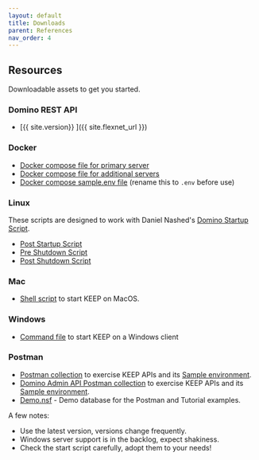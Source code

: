 ```yaml
---
layout: default
title: Downloads
parent: References
nav_order: 4
---
```


## Resources

Downloadable assets to get you started.

### Domino REST API

- [{{ site.version}} ]({{ site.flexnet_url }})

### Docker

- [Docker compose file for primary server](../../assets/downloads/docker-compose-primary.yml)
- [Docker compose file for additional servers](../../assets/downloads/docker-compose-secondary.yml)
- [Docker compose sample.env file](../../assets/downloads/sample.env) (rename this to `.env` before use)

### Linux

These scripts are designed to work
with Daniel Nashed's [Domino Startup Script](https://www.nashcom.de/nshweb/pages/startscript.htm).

- [Post Startup Script](../../assets/downloads/post_startup_script)
- [Pre Shutdown Script](../../assets/downloads/pre_shutdown_script)
- [Post Shutdown Script](../../assets/downloads/post_shutdown_script)

### Mac

- [Shell script](../../assets/downloads/startkeepmac.sh) to start KEEP on MacOS.

### Windows

- [Command file](../../assets/downloads/windows_run_keep.cmd) to start KEEP on a Windows client

### Postman

- [Postman collection](../../assets/downloads/KeepTest.postman_collection.json) to exercise KEEP APIs and its [Sample environment](../../assets/downloads/KeepTest.postman_environment.json).
- [Domino Admin API Postman collection](../../assets/downloads/KeepAdminTest.postman_collection.json) to exercise KEEP APIs and its [Sample environment](../../assets/downloads/KeepAdminTest.postman_environment.json).
- [Demo.nsf](../../assets/downloads/Demo.nsf) - Demo database for the Postman and Tutorial examples.

A few notes:

- Use the latest version, versions change frequently.
- Windows server support is in the backlog, expect shakiness.
- Check the start script carefully, adopt them to your needs!
